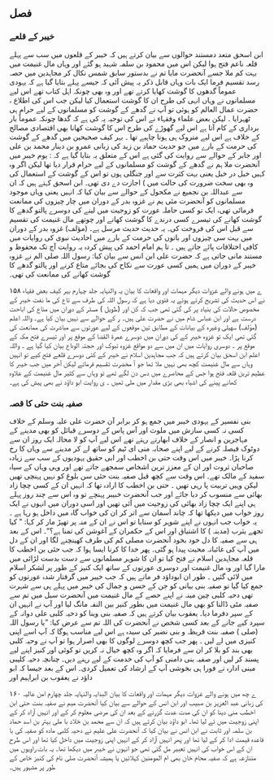 ## فصل

### خیبر کے قلعے

ابن اسحق متعد دمستند حوالوں سے بیان کرتے ہیں کہ خیبر کے قلعوں میں سب سے پہلے قلعہ ناعم فتح ہوا لیکن اس میں محمود بن
سلمہ شہید ہو گئے اور وہاں مال غنیمت میں بہت کم ملا جسے آنحضرت مایا تم نے بدستور سابق شمس نکال کر مجاہدین میں حصہ رسد تقسیم فرما
ایک بات وہاں قابل ذکر یہ پیش آئی کہ جیسے پہلے بتایا گیا ہے کہ یہودی عموماً گدھوں کا گوشت کھایا کرتے تھے اور وہ بھی
چونکہ اہل کتاب تھے اس لیے مسلمانوں نے وہاں انہی کی طرح ان کا گوشت استعمال کیا لیکن جب اس کی اطلاع ، حضرت عمال العالم
کو ہوئی تو آپ نے گدھے کے گوشت کو مسلمانوں کے لیے حرام ہی ٹھہرایا ۔ لیکن بعض علماء وفقہاء نے اس کی توجیہ یہ کی ہے کہ گدھا
چونکہ عموماً بار برداری کے کام آتا ہے اس لیے گھوڑے کی طرح اس کا گوشت کھانا بھی اقتصادی مصالح کے خلاف ہے اس لیے
متروک ہی ہونا چاہیے تھا ۔
بہر کیف صحیحین میں گدھے کے گوشت کی حرمت کے بارے میں جو حدیث حماد بن زید کی زبانی عمرو بن دینار محمد بن علی اور
جابر کے حوالے سے روایت کی گئی ہے اس کے متعلق یہ بتایا گیا ہے کہ :
یوم خیبر میں آنحضرت ملا ہم نے گدھے کے گوشت کو مسلمانوں کے لیے حرام قرار دیا تھا لیکن اگر وہ کہیں خیل در خیل
یعنی بہت کثرت سے اور جنگلی ہوں تو اس کے گوشت کے استعمال کی وہ بھی سخت ضرورت کی حالت میں ) اجازت
دے دی تھی۔
ابن اسحق کہتے ہیں کہ ان سے عبداللہ بن نجمیع نے مکحول کے حوالے سے بیان کیا کہ انہیں یعنی وہاں موجود مسلمانوں کو
آنحضرت مئی یم نے غزوہ بدر کے دوران میں چار چیزوں کی ممانعت فرمائی تھی، ایک تو کسی حاملہ عورت کو زوجیت میں لینے کی
دوسرے پالتو گدھے کا گوشت کھانے کی تیسرے کسی درندے کا گوشت کھانے اور چوتھے مال غنیمت کی تقسیم سے قبل اس کی فروخت
کی۔ یہ حدیث حدیث مرسل ہے۔ (مؤلف)
غزوہ بدر کے دوران میں بہت سی چیزوں اور باتوں کی حرمت کے بارے میں احادیث نبوی کی روایات میں کافی
اختلافات پائے جاتے ہیں ۔ تا ہم امام احمد کی پیش کردہ یہ روایت آج تک محفوظ و مستند مانی جاتی ہے کہ حضرت علی ابن انس سے
بیان کیا:
رسول اللہ صلی الم نے غزوہ خیبر کے دوران میں ہمیں کسی عورت سے نکاح کی بجائے متاع کرنے اور پالتو گدھے کا
گوشت کھانے کی ممانعت کی تھی۔

۱۵۸
ے میں ہونے والے غزوات دیگر مہمات اور واقعات کا بیان
یہ والنہایہ جلد چہارم
بہر کیف بعض فقہاء نے اس حدیث کی تشریح کرتے ہوئے یہ فتوی دیا ہے کہ رسول اللہ کی طرف سے تاع کی
ما نفت خیبر کے مخصوص حالات کی بنیاد پر کی گئی تھی جب کہ کن اور (طویل ) مسٹر کے دوران میں مناع کی اباحت درست ہے اور
ابن عباس شام میں نے حضرت علی ہیں۔ ر کے حوالے سے نہیں بیان کیا ہے۔ واللہ اعلم (مؤلف)
سهیلی وغیرہ کے بیانات کے مطابق تین موقعوں کے لیے عورتوں سے مباشرت کی ممانعت کی گئی تھی ایک تو غزوہ خیبر کے
کی
دوران میں دوسرے عمرۃ القضا کے موقع پر اور تیسرے فتح مکہ کے موقع پر ۔
دوسری روایات میں ان میں سے دو مواقع غزوہ تبوک اور حجتہ الوداع بیان کیا گیا ہے ۔ واللہ اعلم
ابن اسحق بیان کرتے ہیں کہ جب مجاہدین اسلام نے خیبر کے کئی دوسرے قلعے فتح کیے تو انہیں وہاں سے مال غنیمت کچھ بھی
نہیں ملا تھا جو آ مخضرت تقسیم فرماتے لیکن آخر میں جب خیبر کا عظیم ترین قلعہ فتح ہوا جس کے محاصرے میں دس دن لگے تھے تو وہاں
سے کثیر مال غنیمت کے علاوہ کھانے پینے کی اشیاء بھی بڑی مقدار میں ملی تھیں ۔
ی روایت ابو داؤد نے بھی پیش کی ہے۔

### صفیہ بنت حئی کا قصہ

بنی نفسیر کے یہودی خیبر میں جمع ہو کر برابر آن حضرت علی علیہ وسلم
کے خلاف کسی نہ کسی سازش میں ملوث اور آس پاس کے دوسرے
قبائل کو بھی مدینے کے مہاجرین و انصار کے خلاف ابھارتے رہتے تھے اس لیے آپ کو لا محالہ ایک روز ان سے دوٹوک فیصلہ کرنے
کے لیے اپنے صحابہ منی ای ٹیم کو ساتھ لے کر مدینے سے وہاں کا رخ کرنا پڑا۔
خیبر میں اس وقت حتی بن اخطب اور ابی حقیق یہودیوں کے سب سے زیادہ صاحبان ثروت اور ان کے معزز ترین اشخاص
سمجھے جاتے تھے اور وہی وہاں کے سیاہ سفید کے مالک تھے۔ اس وقت سے کچھ قبل صفیہ بنت حئی سن بلوغ کو نہیں پہنچی تھیں لیکن وہیں
تربیت پا رہی تھیں ۔ حتی بن اخطب کا ارادہ تھا کہ انہیں ان کے کسی چچا زاد بھائی سے منسوب کر دیا جائے اور جب آنحضرت خبیبر
پہنچے تو وہ اس سے چند روز پہلے ہی اپنے ایک چچا زاد بھائی کی زوجیت میں آئی تھیں اور اسی دوران میں انہوں نے ایک روز خواب
میں دیکھا تھا کہ چاند آسمان سے اتر کر ان کی خواب گاہ میں داخل ہو رہا ہے ۔ یہ خواب جب انہوں نے اپنے شوہر کو سنایا تو اس نے
ان کے منہ پر تھپڑ مار کر کہا:
" کیا تجھے یثرب (مدینہ ) کا اشتیاق اور اس کے حکمران کے آغوشن کی تمنا ہے؟“۔
اس کے بعد ہی سے صفیہ کا دل خود بخود آنحضرت مصلی کم کی طرف کھینچنے لگا اور ان کے دل میں آپ کی غائبانہ محبت پیدا ہو
گئی۔ پھر خدا کا کرنا ایسا ہوا کہ جب حئی بن اخطب کا قلعہ مجاہدین اسلام نے فتح کیا تو ان کا شوہر مسلمانوں سے دست بدست لڑائی
میں مارا گیا اور وہ مال غنیمت اور دوسری عورتوں کے ساتھ ایک کنیز کے طور پر لشکر اسلام میں لائی گئیں ۔
طور ان
ابوداؤد فر ماتے ہیں کہ جب خیبر میں گرفتار شدہ عورتوں کو جمع کیا گیا تو صفیہ بنی بیانی کو جن کے حسن و جمال کی خیبر میں پہلے
ہی سے شہرت تھی دحیہ کلبی چین مینہ نے اپنے حصے کے مال غنیمت میں آنحضرت سیل میں تم سے صفیہ مٹی ڈالنا کو بھی مال غنیمت میں بطور کنیر
بین النفہ
مانگ لیا اور آپ نے انہیں ان کے سپر دفرما دیا۔
یعقوب بیان کرتے ہیں کہ صفیہ بنی وینا کو دحیہ کلبی علی دوانہ کے سپرد کیے جانے کے بعد کسی شخص نے آنحضرت کی اللہ تم سے
عرض کیا:
”یا رسول اللہ (صلی ) صفیہ بنت قریظہ و بنی نضیر کی سیدہ ہے اس لیے مناسب ہوگا کہ آپ اسے اپنی کنیزی میں لے
لیں ۔ پھر جب کچھ دوسرے لوگوں کا بھی اصرار ہوا تو آپ نے وحیہ کلبی بھی بند کو بلا کر ان سے فرمایا کہ اگر وہ کچھ خیال
نہ کریں تو کوئی اور کنیز اپنے لیے پسند کر لیں اور صفیہ بنی دامنی کو آپ کی خدمت کے لیے رہنے دیں۔ چنانچہ دحیہ
کلیبی مبنی ادارہ نے فورا ہی بخوشی آپ کے ارشاد کی تعمیل کردی۔ اس کے بعد جیسا کہ ابو داؤد نے یعقوب بن ابراہیم اور

۱۶۰
ے چھ میں ہونے والے غزوات دیگر مہمات اور واقعات کا بیان
البدایہ والنہایہ جلد چهارم
امن عالیہ کی زبانی عبد العزیز بن صبیب اور ابن انس کے حوالے سے بیان کیا آنحضرت میم نے صفیہ بنت حتی ابن
اخطب منی دینا کو ان کی مدت عدت گزرنے کے بعد ان کی مرضی معلوم کر کے اور انہیں آزاد کر کے اپنی زوجیت میں
ئے لیا تھا۔
ابو داؤد بیان کرتے ہیں کہ ان سے محمد بن خلاد با ملی بہتر بن اسد حماد بن سلمہ اور ثابت نے ابن انس نے بیان کیا کہ
آنحضرت علی علیم نے دحیہ کلبی مادہ کو صفیہ کی با قاعدہ قیمت ادا کر کے لیا تھا اور پھر انہیں آزاد کر کے انہیں اپنی زوجیت
میں داخل کیا تھا اور اس طرح ان کے اس خواب کی انہیں تعبیر مل گئی تھی جو انہوں نے خیبر میں دیکھا تھا۔
یہ بات راویوں میں متنازعہ ہے کہ صفیہ محام خان بھی ام المومنین کہلائیں یا ہمیشہ آنحضرت صلی نام کی کنیز خاص کے طور پر
مشہور ہیں۔
